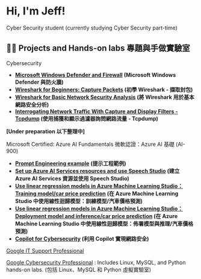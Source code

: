 <h1>Hi, I'm Jeff! </h1>
Cyber Security student (currently studying Cyber Security part-time)

<h2>👨‍💻 Projects and Hands-on labs 專題與手做實驗室</h2>

Cybersecurity
- <b>[Microsoft Windows Defender and Firewall](https://github.com/AlmostNeverDone/Project-Microsoft-Windows-Defender-and-Firewall) (Microsoft Windows Defender 與防火牆)</b>
- <b>[Wireshark for Beginners: Capture Packets](https://github.com/AlmostNeverDone/Project-Wireshark-for-Beginners-Capture-Packets) (初學 Wireshark - 擷取封包)</b>
- <b>[Wireshark for Basic Network Security Analysis](https://github.com/AlmostNeverDone/Project-Wireshark-for-Basic-Network-Security-Analysis/tree/main) (將 Wireshark 用於基本網路安全分析)</b>
- <b>[Interrogating Network Traffic With Capture and Display Filters - Tcpdump]() (使用捕獲和顯示過濾器詢問網路流量 - Tcpdump)</b>






<b>[Under preparation 以下整理中]</b>

Microsoft Certified: Azure AI Fundamentals 微軟認證：Azure AI 基礎 (AI-900) </b>
- <b>[Prompt Engineering example]() (提示工程範例)</b>
- <b>[Set up Azure AI Services resources and use Speech Studio]() (建立 Azure AI Services 資源並使用 Speech Studio)</b>
- <b>[Use linear regression models in Azure Machine Learning Studio：Training model/car price prediction]() (在 Azure Machine Learning Studio 中使用線性迴歸模型：訓練模型/汽車價格預測)</b>
- <b>[Use linear regression models in Azure Machine Learning Studio：Deployment model and inference/car price prediction]() (在 Azure Machine Learning Studio 中使用線性迴歸模型：佈署模型與推理/汽車價格預測)</b>
- <b>[Copilot for Cybersecurity]() (利用 Copilot 實現網路安全)</b>

[Google IT Support Professional](https://coursera.org/verify/professional-cert/GWDPHD4P8TDJ)

[Google Cybersecurity Professional](https://coursera.org/verify/professional-cert/SWUXJAL4M678)</b>
: Includes Linux, MySQL, and Python hands-on labs. (包括 Linux、MySQL 和 Python 虛擬實驗室)



<!--
**Jeffmadakor1/Jeffmadakor1** is a ✨ _special_ ✨ repository because its `README.md` (this file) appears on your GitHub profile.

Here are some ideas to get you started:

- 🔭 I’m currently working on ...
- 🌱 I’m currently learning ...
- 👯 I’m looking to collaborate on ...
- 🤔 I’m looking for help with ...
- 💬 Ask me about ...
- 📫 How to reach me: ...
- 😄 Pronouns: ...
- ⚡ Fun fact: ...
-->
